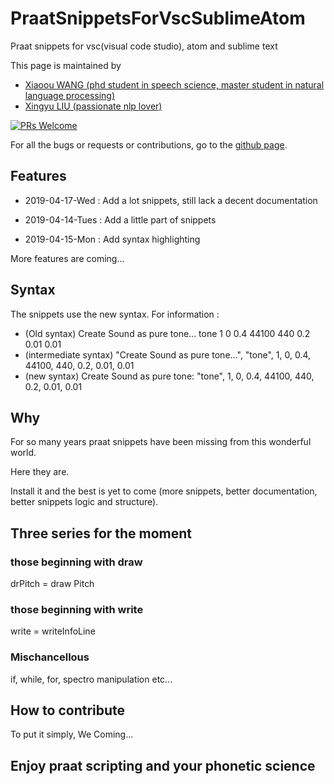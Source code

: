# PraatSnippetsForVscSublimeAtom
Praat snippets for vsc(visual code studio), atom and sublime text

This page is maintained by

* [Xiaoou WANG (phd student in speech science, master student in natural language processing)](http://xiaoouwang.github.io)
* [Xingyu LIU (passionate nlp lover)](https://github.com/xingyuliuNLP)

[![PRs Welcome](https://img.shields.io/badge/PRs-welcome-brightgreen.svg?style=flat-square)](http://makeapullrequest.com)

For all the bugs or requests or contributions, go to the [github page](https://github.com/xiaoouwang/PraatSnippetsForVscSublimeAtom).

## Features

* 2019-04-17-Wed : Add a lot snippets, still lack a decent documentation

* 2019-04-14-Tues : Add a little part of snippets

* 2019-04-15-Mon : Add syntax highlighting

More features are coming...

## Syntax

The snippets use the new syntax. For information :

* (Old syntax)
Create Sound as pure tone... tone 1 0 0.4 44100 440 0.2 0.01 0.01
* (intermediate syntax)
"Create Sound as pure tone...", "tone", 1, 0, 0.4, 44100, 440, 0.2, 0.01, 0.01
* (new syntax)
Create Sound as pure tone: "tone", 1, 0, 0.4, 44100, 440, 0.2, 0.01, 0.01

## Why

For so many years praat snippets have been missing from this wonderful world.

Here they are.

Install it and the best is yet to come (more snippets, better documentation, better snippets logic and structure).

## Three series for the moment

### those beginning with draw

drPitch = draw Pitch

### those beginning with write

write = writeInfoLine

### Mischancellous

if, while, for, spectro manipulation etc...

## How to contribute

To put it simply, We
Coming...

## Enjoy praat scripting and your phonetic science